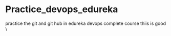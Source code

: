 # Practice_devops_edureka
practice the git and git hub in edureka devops complete course
thiis is good \
